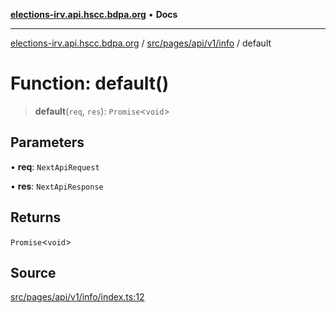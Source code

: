 [**elections-irv.api.hscc.bdpa.org**](../../../../../../README.md) • **Docs**

***

[elections-irv.api.hscc.bdpa.org](../../../../../../README.md) / [src/pages/api/v1/info](../README.md) / default

# Function: default()

> **default**(`req`, `res`): `Promise`\<`void`\>

## Parameters

• **req**: `NextApiRequest`

• **res**: `NextApiResponse`

## Returns

`Promise`\<`void`\>

## Source

[src/pages/api/v1/info/index.ts:12](https://github.com/Xunnamius/elections_irv.api.hscc.bdpa.org/blob/c917ea60595d63d322e4038beb12d08f7d64cdd2/src/pages/api/v1/info/index.ts#L12)
